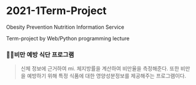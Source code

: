 # 2021-1Term-Project
 Obesity Prevention Nutrition Information Service
 
 
 Term-project by Web/Python programming lecture


### 🏋️‍♀비만 예방 식단 프로그램

>신체 정보에 근거하여 mi. 체지방률을 계산하여 비만율을 측정해준다. 또한 비만을 예방하기 위해 특정 식품에 대한 영양성분정보를 제공해주는 프로그램이다.
